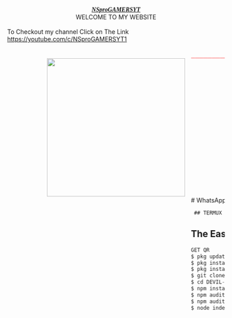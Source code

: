 <div bgcolor="red" style="text-align: center;"><span style="font-family: Russo One; font size="7";"><b><u><i>NSproGAMERSYT</i></u></b></span></div><div style="text-align: center;">WELCOME TO MY WEBSITE</div><div style="text-align: left;"><br /></div><div style="text-align: left;">To Checkout my channel Click on The Link</div><div style="text-align: left;"><span style="color: black;"><a href="https://youtube.com/c/NSproGAMERSYT1" target="_blank">https://youtube.com/c/NSproGAMERSYT1</a><br /></span></div><div style="text-align: left;"><br /></div><div class="separator" style="clear: both; text-align: center;">  <marquee behavior="scroll" direction="left" scrollamount="100" scrolldelay="2" width="100%"><font color="red" face="monospace" size="4px">_________________________________________________________________________________________</font></marquee><a href="https://i.imgur.com/FGMyUus.jpeg" style="margin-left: 1em; margin-right: 1em;"><img border="0" data-original-height="800" data-original-width="800" height="320"src="https://i.imgur.com/FGMyUus.jpeg" width="320" /></a>  <marquee behavior="scroll" direction="left" scrollamount="100" scrolldelay="2" width="100%"><div></div><div></div>
# 
WhatsApp Button BOT

     ## TERMUX SET UP
  
## The Easy Method 

```js
GET QR
$ pkg update && pkg upgrade 
$ pkg install bash
$ pkg install git
$ git clone https://github.com/RHYTHMHACKER/DEVIL-BOT-TR
$ cd DEVIL-BOT-TR
$ npm install 
$ npm audit
$ npm audit fix 
$ node index.js
```
      
